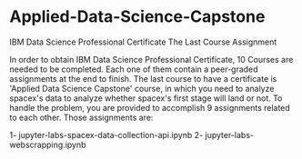 # Applied-Data-Science-Capstone
IBM Data Science Professional Certificate The Last Course Assignment

In order to obtain IBM Data Science Professional Certificate, 10 Courses are needed to be completed. Each one of them contain a peer-graded assignments at the end to finish. The last course to have a certificate is 'Applied Data Science Capstone' course, in which you need to analyze spacex's data to analyze whether spacex's first stage will land or not. To handle the problem, you are provided to accomplish 9 assignments related to each other. Those assignments are: 

1- jupyter-labs-spacex-data-collection-api.ipynb
2- jupyter-labs-webscrapping.ipynb
